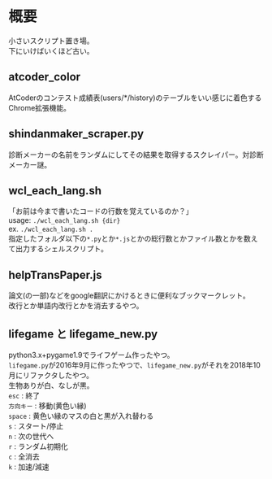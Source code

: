 # 概要
小さいスクリプト置き場。  
下にいけばいくほど古い。  

## atcoder_color
AtCoderのコンテスト成績表(users/*/history)のテーブルをいい感じに着色するChrome拡張機能。


## shindanmaker_scraper.py
診断メーカーの名前をランダムにしてその結果を取得するスクレイパー。対診断メーカー謎。


## wcl_each_lang.sh
「お前は今まで書いたコードの行数を覚えているのか？」  
usage: `./wcl_each_lang.sh {dir}`  
ex. `./wcl_each_lang.sh .`  
指定したフォルダ以下の`*.py`とか`*.js`とかの総行数とかファイル数とかを数えて出力するシェルスクリプト。


## helpTransPaper.js
論文(の一部)などをgoogle翻訳にかけるときに便利なブックマークレット。  
改行とか単語内改行とかを消去するやつ。  


## lifegame と lifegame_new.py
python3.x+pygame1.9でライフゲーム作ったやつ。  
`lifegame.py`が2016年9月に作ったやつで、`lifegame_new.py`がそれを2018年10月にリファクタしたやつ。  
生物ありが白、なしが黒。  
`esc` : 終了  
`方向キー` : 移動(黄色い縁)  
`space` : 黄色い縁のマスの白と黒が入れ替わる  
`s` : スタート/停止  
`n` : 次の世代へ  
`r` : ランダム初期化  
`c` : 全消去  
`k` : 加速/減速  
